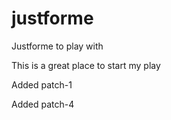 # justforme
Justforme to play with

This is a great place to start my play

Added patch-1

Added patch-4
